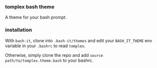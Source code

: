 ### tomplex bash theme

A theme for your bash prompt.

### installation

With `bash-it`, clone into `.bash-it/themes` and edit your `BASH_IT_THEME` env variable in your `.bashrc` to read `tomplex`.

Otherwise, simply clone the repo and add `source path/to/tomplex.theme.bash` to your bashrc.

